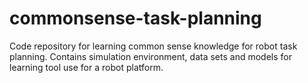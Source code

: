 # commonsense-task-planning
Code repository for learning common sense knowledge for robot task planning. Contains simulation environment, data sets and models for learning tool use for a robot platform.
